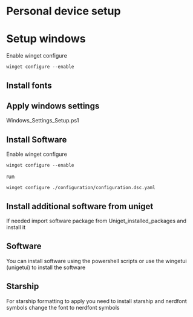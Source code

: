 # Personal device setup

# Setup windows

Enable winget configure

```console
winget configure --enable
```

## Install fonts

## Apply windows settings

Windows_Settings_Setup.ps1

## Install Software

Enable winget configure

```console
winget configure --enable
```

run

```console
winget configure ./configuration/configuration.dsc.yaml
```

## Install additional software from uniget

If needed import software package from Uniget_installed_packages and install it

## Software

You can install software using the powershell scripts or use the wingetui (unigetui) to install the software

## Starship

For starship formatting to apply you need to install starship and nerdfont symbols change the font to nerdfont symbols
